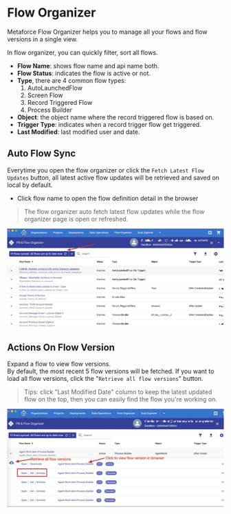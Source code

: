 # Flow Organizer

Metaforce Flow Organizer helps you to manage all your flows and flow versions in a single view.

In flow organizer, you can quickly filter, sort all flows.

-   **Flow Name**: shows flow name and api name both.
-   **Flow Status**: indicates the flow is active or not.
-   **Type**, there are 4 common flow types:
    1. AutoLaunchedFlow
    2. Screen Flow
    3. Record Triggered Flow
    4. Process Builder
-   **Object**: the object name where the record triggered flow is based on.
-   **Trigger Type**: indicates when a record trigger flow get triggered.
-   **Last Modified**: last modified user and date.

## Auto Flow Sync

Everytime you open the flow organizer or click the `Fetch Latest Flow Updates` button, all latest active flow updates will be retrieved and saved on local by default.

-   Click flow name to open the flow definition detail in the browser

> The flow organizer auto fetch latest flow updates while the flow organizer page is open or refreshed.

![flow-auto-sync](./images/flow-auto-sync.jpg)

## Actions On Flow Version

Expand a flow to view flow versions.  
By default, the most recent 5 flow versions will be fetched. If you want to load all flow versions, click the "`Retrieve all flow versions`" button.

> Tips: click "Last Modified Date" column to keep the latest updated flow on the top, then you can easily find the flow you're working on.

![flow-actions](./images/flow-actions.jpg)
